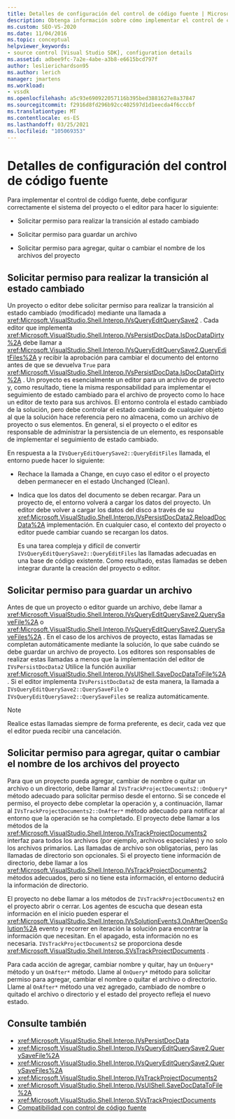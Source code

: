 ```yaml
---
title: Detalles de configuración del control de código fuente | Microsoft Docs
description: Obtenga información sobre cómo implementar el control de código fuente para un tipo de proyecto en Visual Studio, lo que implica configurar el sistema del proyecto o el editor para solicitar permisos.
ms.custom: SEO-VS-2020
ms.date: 11/04/2016
ms.topic: conceptual
helpviewer_keywords:
- source control [Visual Studio SDK], configuration details
ms.assetid: adbee9fc-7a2e-4abe-a3b8-e6615bcd797f
author: leslierichardson95
ms.author: lerich
manager: jmartens
ms.workload:
- vssdk
ms.openlocfilehash: a5c93e690922057116b395bed3881627e8a37847
ms.sourcegitcommit: f2916d8fd296b92cc402597d1d1eecda4f6cccbf
ms.translationtype: MT
ms.contentlocale: es-ES
ms.lasthandoff: 03/25/2021
ms.locfileid: "105069353"
---
```

# <a name="source-control-configuration-details"></a>Detalles de configuración del control de código fuente
Para implementar el control de código fuente, debe configurar correctamente el sistema del proyecto o el editor para hacer lo siguiente:

- Solicitar permiso para realizar la transición al estado cambiado

- Solicitar permiso para guardar un archivo

- Solicitar permiso para agregar, quitar o cambiar el nombre de los archivos del proyecto

## <a name="request-permission-to-transition-to-changed-state"></a>Solicitar permiso para realizar la transición al estado cambiado
 Un proyecto o editor debe solicitar permiso para realizar la transición al estado cambiado (modificado) mediante una llamada a <xref:Microsoft.VisualStudio.Shell.Interop.IVsQueryEditQuerySave2> . Cada editor que implementa <xref:Microsoft.VisualStudio.Shell.Interop.IVsPersistDocData.IsDocDataDirty%2A> debe llamar a <xref:Microsoft.VisualStudio.Shell.Interop.IVsQueryEditQuerySave2.QueryEditFiles%2A> y recibir la aprobación para cambiar el documento del entorno antes de que se devuelva `True` para <xref:Microsoft.VisualStudio.Shell.Interop.IVsPersistDocData.IsDocDataDirty%2A> . Un proyecto es esencialmente un editor para un archivo de proyecto y, como resultado, tiene la misma responsabilidad para implementar el seguimiento de estado cambiado para el archivo de proyecto como lo hace un editor de texto para sus archivos. El entorno controla el estado cambiado de la solución, pero debe controlar el estado cambiado de cualquier objeto al que la solución hace referencia pero no almacena, como un archivo de proyecto o sus elementos. En general, si el proyecto o el editor es responsable de administrar la persistencia de un elemento, es responsable de implementar el seguimiento de estado cambiado.

 En respuesta a la `IVsQueryEditQuerySave2::QueryEditFiles` llamada, el entorno puede hacer lo siguiente:

- Rechace la llamada a Change, en cuyo caso el editor o el proyecto deben permanecer en el estado Unchanged (Clean).

- Indica que los datos del documento se deben recargar. Para un proyecto de, el entorno volverá a cargar los datos del proyecto. Un editor debe volver a cargar los datos del disco a través de su <xref:Microsoft.VisualStudio.Shell.Interop.IVsPersistDocData2.ReloadDocData%2A> implementación. En cualquier caso, el contexto del proyecto o editor puede cambiar cuando se recargan los datos.

  Es una tarea compleja y difícil de convertir `IVsQueryEditQuerySave2::QueryEditFiles` las llamadas adecuadas en una base de código existente. Como resultado, estas llamadas se deben integrar durante la creación del proyecto o editor.

## <a name="request-permission-to-save-a-file"></a>Solicitar permiso para guardar un archivo
 Antes de que un proyecto o editor guarde un archivo, debe llamar a <xref:Microsoft.VisualStudio.Shell.Interop.IVsQueryEditQuerySave2.QuerySaveFile%2A> o <xref:Microsoft.VisualStudio.Shell.Interop.IVsQueryEditQuerySave2.QuerySaveFiles%2A> . En el caso de los archivos de proyecto, estas llamadas se completan automáticamente mediante la solución, lo que sabe cuándo se debe guardar un archivo de proyecto. Los editores son responsables de realizar estas llamadas a menos que la implementación del editor de `IVsPersistDocData2` Utilice la función auxiliar <xref:Microsoft.VisualStudio.Shell.Interop.IVsUIShell.SaveDocDataToFile%2A> . Si el editor implementa `IVsPersistDocData2` de esta manera, la llamada a `IVsQueryEditQuerySave2::QuerySaveFile` o `IVsQueryEditQuerySave2::QuerySaveFiles` se realiza automáticamente.

> [!NOTE]
> Realice estas llamadas siempre de forma preferente, es decir, cada vez que el editor pueda recibir una cancelación.

## <a name="request-permission-to-add-remove-or-rename-files-in-the-project"></a>Solicitar permiso para agregar, quitar o cambiar el nombre de los archivos del proyecto
 Para que un proyecto pueda agregar, cambiar de nombre o quitar un archivo o un directorio, debe llamar al `IVsTrackProjectDocuments2::OnQuery*` método adecuado para solicitar permiso desde el entorno. Si se concede el permiso, el proyecto debe completar la operación y, a continuación, llamar al `IVsTrackProjectDocuments2::OnAfter*` método adecuado para notificar al entorno que la operación se ha completado. El proyecto debe llamar a los métodos de la <xref:Microsoft.VisualStudio.Shell.Interop.IVsTrackProjectDocuments2> interfaz para todos los archivos (por ejemplo, archivos especiales) y no solo los archivos primarios. Las llamadas de archivo son obligatorias, pero las llamadas de directorio son opcionales. Si el proyecto tiene información de directorio, debe llamar a los <xref:Microsoft.VisualStudio.Shell.Interop.IVsTrackProjectDocuments2> métodos adecuados, pero si no tiene esta información, el entorno deducirá la información de directorio.

 El proyecto no debe llamar a los métodos de `IVsTrackProjectDocuments2` en el proyecto abrir o cerrar. Los agentes de escucha que desean esta información en el inicio pueden esperar el <xref:Microsoft.VisualStudio.Shell.Interop.IVsSolutionEvents3.OnAfterOpenSolution%2A> evento y recorrer en iteración la solución para encontrar la información que necesitan. En el apagado, esta información no es necesaria. `IVsTrackProjectDocuments2` se proporciona desde <xref:Microsoft.VisualStudio.Shell.Interop.SVsTrackProjectDocuments> .

 Para cada acción de agregar, cambiar nombre y quitar, hay un `OnQuery*` método y un `OnAfter*` método. Llame al `OnQuery*` método para solicitar permiso para agregar, cambiar el nombre o quitar el archivo o directorio. Llame al `OnAfter*` método una vez agregado, cambiado de nombre o quitado el archivo o directorio y el estado del proyecto refleja el nuevo estado.

## <a name="see-also"></a>Consulte también

- <xref:Microsoft.VisualStudio.Shell.Interop.IVsPersistDocData>
- <xref:Microsoft.VisualStudio.Shell.Interop.IVsQueryEditQuerySave2.QuerySaveFile%2A>
- <xref:Microsoft.VisualStudio.Shell.Interop.IVsQueryEditQuerySave2.QuerySaveFiles%2A>
- <xref:Microsoft.VisualStudio.Shell.Interop.IVsTrackProjectDocuments2>
- <xref:Microsoft.VisualStudio.Shell.Interop.IVsUIShell.SaveDocDataToFile%2A>
- <xref:Microsoft.VisualStudio.Shell.Interop.SVsTrackProjectDocuments>
- [Compatibilidad con control de código fuente](../../extensibility/internals/supporting-source-control.md)
